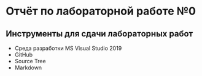 # Отчёт по лабораторной работе №0 #

## Инструменты для сдачи лабораторных работ ##

- Среда разработки MS Visual Studio 2019
- GitHub
- Source Tree
- Markdown
